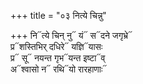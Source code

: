 +++
title = "०३ नित्ये चिन्नु"

+++
नि᳓त्ये चिन् नु᳓ यं᳓ स᳓दने जगृभ्रे᳓  
प्र᳓शस्तिभिर् दधिरे᳓ यज्ञि᳓यासः  
प्र᳓ सू᳓ नयन्त गृभ᳓यन्त इष्टा᳓व्  
अ᳓श्वासो न᳓ रथि᳓यो रारहाणाः᳓
